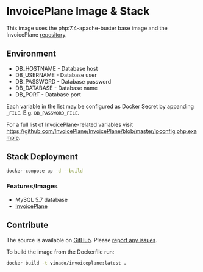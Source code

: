 # InvoicePlane Image & Stack

This image uses the php:7.4-apache-buster base image and the InvoicePlane [repository](https://github.com/InvoicePlane/InvoicePlane).

## Environment

- DB_HOSTNAME - Database host
- DB_USERNAME - Database user
- DB_PASSWORD - Database password
- DB_DATABASE - Database name
- DB_PORT - Database port

Each variable in the list may be configured as Docker Secret by appanding `_FILE`. E.g. `DB_PASSWORD_FILE`.

For a full list of InvoicePlane-related variables visit https://github.com/InvoicePlane/InvoicePlane/blob/master/ipconfig.php.example.

## Stack Deployment

```sh
docker-compose up -d --build
```

### Features/Images

- MySQL 5.7 database
- [InvoicePlane](https://github.com/V1ncNet/docker/tree/master/invoiceplane)

## Contribute

The source is available on [GitHub](https://github.com/V1ncNet/docker). Please [report any issues](https://github.com/V1ncNet/docker/issues).

To build the image from the Dockerfile run:

```sh
docker build -t vinado/invoiceplane:latest .
```
